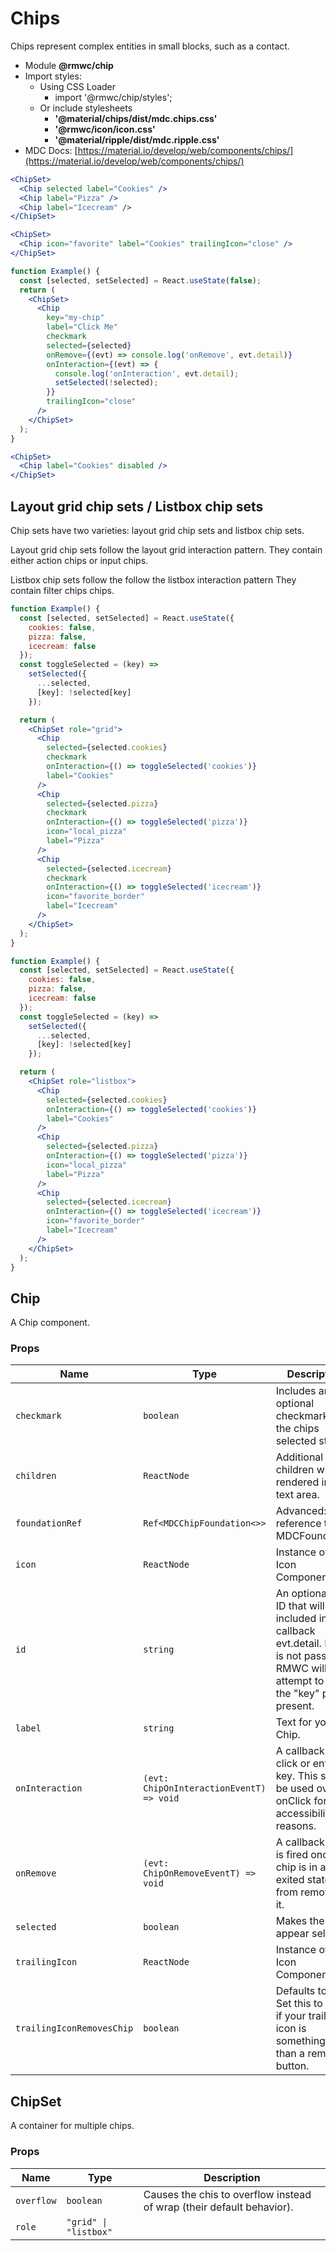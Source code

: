 # Chips

Chips represent complex entities in small blocks, such as a contact.

- Module **@rmwc/chip**
- Import styles:
  - Using CSS Loader
    - import '@rmwc/chip/styles';
  - Or include stylesheets
    - **'@material/chips/dist/mdc.chips.css'**
    - **'@rmwc/icon/icon.css'**
    - **'@material/ripple/dist/mdc.ripple.css'**
- MDC Docs: [https://material.io/develop/web/components/chips/](https://material.io/develop/web/components/chips/)

```jsx
<ChipSet>
  <Chip selected label="Cookies" />
  <Chip label="Pizza" />
  <Chip label="Icecream" />
</ChipSet>
```

```jsx
<ChipSet>
  <Chip icon="favorite" label="Cookies" trailingIcon="close" />
</ChipSet>
```

```jsx
function Example() {
  const [selected, setSelected] = React.useState(false);
  return (
    <ChipSet>
      <Chip
        key="my-chip"
        label="Click Me"
        checkmark
        selected={selected}
        onRemove={(evt) => console.log('onRemove', evt.detail)}
        onInteraction={(evt) => {
          console.log('onInteraction', evt.detail);
          setSelected(!selected);
        }}
        trailingIcon="close"
      />
    </ChipSet>
  );
}
```

```jsx
<ChipSet>
  <Chip label="Cookies" disabled />
</ChipSet>
```

## Layout grid chip sets / Listbox chip sets

Chip sets have two varieties: layout grid chip sets and listbox chip sets.

Layout grid chip sets follow the layout grid interaction pattern. They contain either action chips or input chips.

Listbox chip sets follow the follow the listbox interaction pattern They contain filter chips chips.

```jsx
function Example() {
  const [selected, setSelected] = React.useState({
    cookies: false,
    pizza: false,
    icecream: false
  });
  const toggleSelected = (key) =>
    setSelected({
      ...selected,
      [key]: !selected[key]
    });

  return (
    <ChipSet role="grid">
      <Chip
        selected={selected.cookies}
        checkmark
        onInteraction={() => toggleSelected('cookies')}
        label="Cookies"
      />
      <Chip
        selected={selected.pizza}
        checkmark
        onInteraction={() => toggleSelected('pizza')}
        icon="local_pizza"
        label="Pizza"
      />
      <Chip
        selected={selected.icecream}
        checkmark
        onInteraction={() => toggleSelected('icecream')}
        icon="favorite_border"
        label="Icecream"
      />
    </ChipSet>
  );
}
```

```jsx
function Example() {
  const [selected, setSelected] = React.useState({
    cookies: false,
    pizza: false,
    icecream: false
  });
  const toggleSelected = (key) =>
    setSelected({
      ...selected,
      [key]: !selected[key]
    });

  return (
    <ChipSet role="listbox">
      <Chip
        selected={selected.cookies}
        onInteraction={() => toggleSelected('cookies')}
        label="Cookies"
      />
      <Chip
        selected={selected.pizza}
        onInteraction={() => toggleSelected('pizza')}
        icon="local_pizza"
        label="Pizza"
      />
      <Chip
        selected={selected.icecream}
        onInteraction={() => toggleSelected('icecream')}
        icon="favorite_border"
        label="Icecream"
      />
    </ChipSet>
  );
}
```

## Chip

A Chip component.

### Props

| Name                      | Type                                     | Description                                                                                                                                  |
| ------------------------- | ---------------------------------------- | -------------------------------------------------------------------------------------------------------------------------------------------- |
| `checkmark`               | `boolean`                                | Includes an optional checkmark for the chips selected state.                                                                                 |
| `children`                | `ReactNode`                              | Additional children will be rendered in the text area.                                                                                       |
| `foundationRef`           | `Ref<MDCChipFoundation<>>`               | Advanced: A reference to the MDCFoundation.                                                                                                  |
| `icon`                    | `ReactNode`                              | Instance of an Icon Component.                                                                                                               |
| `id`                      | `string`                                 | An optional chip ID that will be included in callback evt.detail. If this is not passed, RMWC will attempt to use the "key" prop if present. |
| `label`                   | `string`                                 | Text for your Chip.                                                                                                                          |
| `onInteraction`           | `(evt: ChipOnInteractionEventT) => void` | A callback for click or enter key. This should be used over onClick for accessibility reasons.                                               |
| `onRemove`                | `(evt: ChipOnRemoveEventT) => void`      | A callback that is fired once the chip is in an exited state from removing it.                                                               |
| `selected`                | `boolean`                                | Makes the Chip appear selected.                                                                                                              |
| `trailingIcon`            | `ReactNode`                              | Instance of an Icon Component.                                                                                                               |
| `trailingIconRemovesChip` | `boolean`                                | Defaults to true. Set this to false if your trailing icon is something other than a remove button.                                           |

## ChipSet

A container for multiple chips.

### Props

| Name       | Type                  | Description                                                           |
| ---------- | --------------------- | --------------------------------------------------------------------- |
| `overflow` | `boolean`             | Causes the chis to overflow instead of wrap (their default behavior). |
| `role`     | `"grid" \| "listbox"` |                                                                       |
